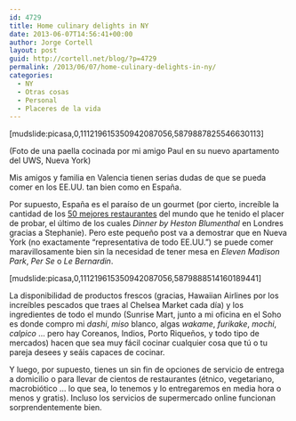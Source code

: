 ```yaml
---
id: 4729
title: Home culinary delights in NY
date: 2013-06-07T14:56:41+00:00
author: Jorge Cortell
layout: post
guid: http://cortell.net/blog/?p=4729
permalink: /2013/06/07/home-culinary-delights-in-ny/
categories:
  - NY
  - Otras cosas
  - Personal
  - Placeres de la vida
---
```

[mudslide:picasa,0,111219615350942087056,5879887825546630113]

(Foto de una paella cocinada por mi amigo Paul en su nuevo apartamento del UWS, Nueva York)

Mis amigos y familia en Valencia tienen serias dudas de que se pueda comer en los EE.UU. tan bien como en España.

Por supuesto, España es el paraíso de un gourmet (por cierto, increíble la cantidad de los <a title="http://www.grubstreet.com/2013/04/worlds-50-best-restaurants-2013.html" href="http://www.grubstreet.com/2013/04/worlds-50-best-restaurants-2013.html" target="_blank">50 mejores restaurantes</a> del mundo que he tenido el placer de probar, el último de los cuales _Dinner by Heston Blumenthal_ en Londres gracias a Stephanie). Pero este pequeño post va a demostrar que en Nueva York (no exactamente &#8220;representativa de todo EE.UU.&#8221;) se puede comer maravillosamente bien sin la necesidad de tener mesa en _Eleven Madison Park_, _Per Se_ o _Le Bernardin_.

[mudslide:picasa,0,111219615350942087056,5879888514160189441]

La disponibilidad de productos frescos (gracias, Hawaiian Airlines por los increíbles pescados que traes al Chelsea Market cada día) y los ingredientes de todo el mundo (Sunrise Mart, junto a mi oficina en el Soho es donde compro mi _dashi_, _miso_ blanco, algas _wakame_, _furikake_, _mochi_, _calpico_ &#8230; pero hay Coreanos, Indios, Porto Riqueños, y todo tipo de mercados) hacen que sea muy fácil cocinar cualquier cosa que tú o tu pareja desees y seáis capaces de cocinar.

Y luego, por supuesto, tienes un sin fin de opciones de servicio de entrega a domicilio o para llevar de cientos de restaurantes (étnico, vegetariano, macrobiótico &#8230; lo que sea, lo tenemos y lo entregaremos en media hora o menos y gratis). Incluso los servicios de supermercado online funcionan sorprendentemente bien.